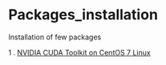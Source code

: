 # Packages_installation
Installation of few packages

1 . [NVIDIA CUDA Toolkit on CentOS 7 Linux]()
